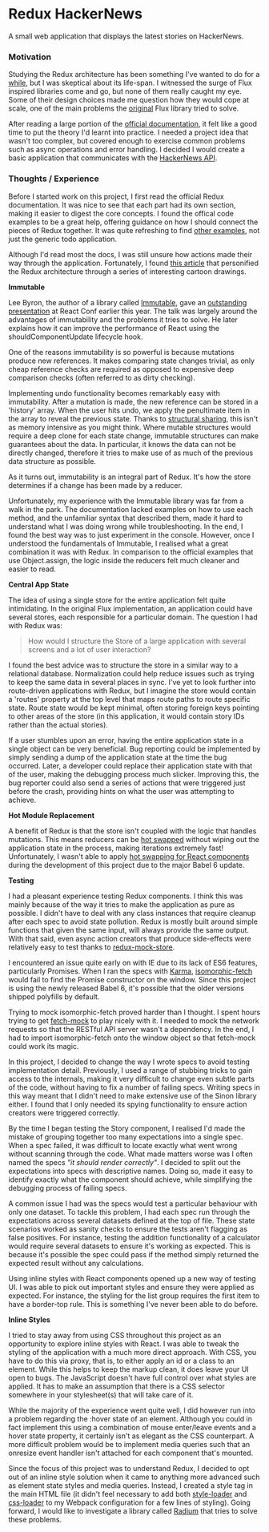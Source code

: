 # Redux HackerNews

A small web application that displays the latest stories on HackerNews.

### Motivation

Studying the Redux architecture has been something I've wanted to do for a [while](https://www.youtube.com/watch?v=xsSnOQynTHs), but I was skeptical about its life-span. I witnessed the surge of Flux inspired libraries come and go, but none of them really caught my eye. Some of their design choices made me question how they would cope at scale, one of the main problems the [original](https://github.com/facebook/flux) Flux library tried to solve.

After reading a large portion of the [official documentation](http://redux.js.org), it felt like a good time to put the theory I'd learnt into practice. I needed a project idea that wasn't too complex, but covered enough to exercise common problems such as async operations and error handling. I decided I would create a basic application that communicates with the [HackerNews API](https://github.com/HackerNews/API).

### Thoughts / Experience

Before I started work on this project, I first read the official Redux documentation. It was nice to see that each part had its own section, making it easier to digest the core concepts. I found the offical code examples to be a great help, offering guidance on how I should connect the pieces of Redux together. It was quite refreshing to find [other examples](http://rackt.org/redux/docs/introduction/Examples), not just the generic todo application.

Although I'd read most the docs, I was still unsure how actions made their way through the application. Fortunately, I found [this article](https://code-cartoons.com/a-cartoon-intro-to-redux-3afb775501a6) that personified the Redux architecture through a series of interesting cartoon drawings.

**Immutable**

Lee Byron, the author of a library called [Immutable](https://github.com/facebook/immutable-js), gave an [outstanding presentation](https://www.youtube.com/watch?v=I7IdS-PbEgI) at React Conf earlier this year. The talk was largely around the advantages of immutability and the problems it tries to solve. He later explains how it can improve the performance of React using the shouldComponentUpdate lifecycle hook.

One of the reasons immutability is so powerful is because mutations produce new references. It makes comparing state changes trivial, as only cheap reference checks are required as opposed to expensive deep comparison checks (often referred to as dirty checking).

Implementing undo functionality becomes remarkably easy with immutability. After a mutation is made, the new reference can be stored in a 'history' array. When the user hits undo, we apply the penultimate item in the array to reveal the previous state. Thanks to [structural sharing](https://en.wikipedia.org/wiki/Persistent_data_structure), this isn't as memory intensive as you might think. Where mutable structures would require a deep clone for each state change, immutable structures can make guarantees about the data. In particular, it knows the data can not be directly changed, therefore it tries to make use of as much of the previous data structure as possible.

As it turns out, immutability is an integral part of Redux. It's how the store determines if a change has been made by a reducer.

Unfortunately, my experience with the Immutable library was far from a walk in the park. The documentation lacked examples on how to use each method, and the unfamiliar syntax that described them, made it hard to understand what I was doing wrong while troubleshooting. In the end, I found the best way was to just experiment in the console. However, once I understood the fundamentals of Immutable, I realised what a great combination it was with Redux. In comparison to the official examples that use Object.assign, the logic inside the reducers felt much cleaner and easier to read.

**Central App State**

The idea of using a single store for the entire application felt quite intimidating. In the original Flux implementation, an application could have several stores, each responsible for a particular domain. The question I had with Redux was:

> How would I structure the Store of a large application with several screens and a lot of user interaction?

I found the best advice was to structure the store in a similar way to a relational database. Normalization could help reduce issues such as trying to keep the same data in several places in sync. I've yet to look further into route-driven applications with Redux, but I imagine the store would contain a 'routes' property at the top level that maps route paths to route specific state. Route state would be kept minimal, often storing foreign keys pointing to other areas of the store (in this application, it would contain story IDs rather than the actual stories).

If a user stumbles upon an error, having the entire application state in a single object can be very beneficial. Bug reporting could be implemented by simply sending a dump of the application state at the time the bug occurred. Later, a developer could replace their application state with that of the user, making the debugging process much slicker. Improving this, the bug reporter could also send a series of actions that were triggered just before the crash, providing hints on what the user was attempting to achieve.

**Hot Module Replacement**

A benefit of Redux is that the store isn't coupled with the logic that handles mutations. This means reducers can be [hot swapped](https://webpack.github.io/docs/hot-module-replacement) without wiping out the application state in the process, making iterations extremely fast! Unfortunately, I wasn't able to apply [hot swapping for React components](https://github.com/gaearon/babel-plugin-react-transform) during the development of this project due to the major Babel 6 update.

**Testing**

I had a pleasant experience testing Redux components. I think this was mainly because of the way it tries to make the application as pure as possible. I didn't have to deal with any class instances that require cleanup after each spec to avoid state pollution. Redux is mostly built around simple functions that given the same input, will always provide the same output. With that said, even async action creators that produce side-effects were relatively easy to test thanks to [redux-mock-store](https://github.com/arnaudbenard/redux-mock-store).

I encountered an issue quite early on with IE due to its lack of ES6 features, particularly Promises. When I ran the specs with [Karma](https://github.com/karma-runner/karma), [isomorphic-fetch](https://github.com/matthew-andrews/isomorphic-fetch) would fail to find the Promise constructor on the window. Since this project is using the newly released Babel 6, it's possible that the older versions shipped polyfills by default.

Trying to mock isomorphic-fetch proved harder than I thought. I spent hours trying to get [fetch-mock](https://github.com/wheresrhys/fetch-mock) to play nicely with it. I needed to mock the network requests so that the RESTful API server wasn't a dependency. In the end, I had to import isomorphic-fetch onto the window object so that fetch-mock could work its magic.

In this project, I decided to change the way I wrote specs to avoid testing implementation detail. Previously, I used a range of stubbing tricks to gain access to the internals, making it very difficult to change even subtle parts of the code, without having to fix a number of failing specs. Writing specs in this way meant that I didn't need to make extensive use of the Sinon library either. I found that I only needed its spying functionality to ensure action creators were triggered correctly.

By the time I began testing the Story component, I realised I'd made the mistake of grouping together too many expectations into a single spec. When a spec failed, it was difficult to locate exactly what went wrong without scanning through the code. What made matters worse was I often named the specs *"it should render correctly"*. I decided to split out the expectations into specs with descriptive names. Doing so, made it easy to identify exactly what the component should achieve, while simplifying the debugging process of failing specs.

A common issue I had was the specs would test a particular behaviour with only one dataset. To tackle this problem, I had each spec run through the expectations across several datasets defined at the top of file. These state scenarios worked as sanity checks to ensure the tests aren't flagging as false positives. For instance, testing the addition functionality of a calculator would require several datasets to ensure it's working as expected. This is because it's possible the spec could pass if the method simply returned the expected result without any calculations.

Using inline styles with React components opened up a new way of testing UI. I was able to pick out important styles and ensure they were applied as expected. For instance, the styling for the list group requires the first item to have a border-top rule. This is something I've never been able to do before.

**Inline Styles**

I tried to stay away from using CSS throughout this project as an opportunity to explore inline styles with React. I was able to tweak the styling of the application with a much more direct approach. With CSS, you have to do this via proxy, that is, to either apply an id or a class to an element. While this helps to keep the markup clean, it does leave your UI open to bugs. The JavaScript doesn't have full control over what styles are applied. It has to make an assumption that there is a CSS selector somewhere in your stylesheet(s) that will take care of it.

While the majority of the experience went quite well, I did however run into a problem regarding the :hover state of an element. Although you could in fact implement this using a combination of mouse enter/leave events and a hover state property, it certainly isn't as elegant as the CSS counterpart. A more difficult problem would be to implement media queries such that an onresize event handler isn't attached for each component that's mounted.

Since the focus of this project was to understand Redux, I decided to opt out of an inline style solution when it came to anything more advanced such as element state styles and media queries. Instead, I created a style tag in the main HTML file (it didn't feel necessary to add both [style-loader](https://github.com/webpack/style-loader) and [css-loader](https://github.com/webpack/css-loader) to my Webpack configuration for a few lines of styling). Going forward, I would like to investigate a library called [Radium](https://github.com/FormidableLabs/radium) that tries to solve these problems.
